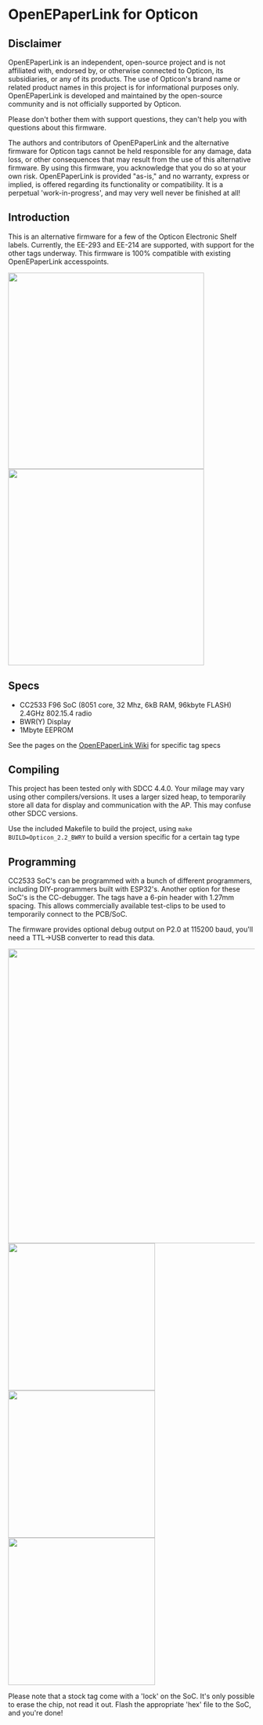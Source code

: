 # OpenEPaperLink for Opticon 

## Disclaimer
OpenEPaperLink is an independent, open-source project and is not affiliated with, endorsed by, or otherwise connected to Opticon, its subsidiaries, or any of its products. The use of Opticon's brand name or related product names in this project is for informational purposes only. OpenEPaperLink is developed and maintained by the open-source community and is not officially supported by Opticon.

Please don't bother them with support questions, they can't help you with questions about this firmware.

The authors and contributors of OpenEPaperLink and the alternative firmware for Opticon tags cannot be held responsible for any damage, data loss, or other consequences that may result from the use of this alternative firmware. By using this firmware, you acknowledge that you do so at your own risk. OpenEPaperLink is provided "as-is," and no warranty, express or implied, is offered regarding its functionality or compatibility. It is a perpetual 'work-in-progress', and may very well never be finished at all!

## Introduction
This is an alternative firmware for a few of the Opticon Electronic Shelf labels. Currently, the EE-293 and EE-214 are supported, with support for the other tags underway. This firmware is 100% compatible with existing OpenEPaperLink accesspoints.

<img src="https://github.com/user-attachments/assets/5edd3521-38b8-46dc-bcb0-c1f802bce354" width="400">
<img src="https://github.com/user-attachments/assets/85532498-8cb9-436c-b724-5d301f5742c5" width="400">

## Specs
* CC2533 F96 SoC (8051 core, 32 Mhz, 6kB RAM, 96kbyte FLASH) 2.4GHz 802.15.4 radio
* BWR(Y) Display
* 1Mbyte EEPROM

See the pages on the <a href="https://github.com/OpenEPaperLink/OpenEPaperLink/wiki/Opticon-2.1%E2%80%B3-BWRY-EE%E2%80%90214RY">OpenEPaperLink Wiki</a> for specific tag specs

## Compiling
This project has been tested only with SDCC 4.4.0. Your milage may vary using other compilers/versions. It uses a larger sized heap, to temporarily store all data for display and communication with the AP. This may confuse other SDCC versions.

Use the included Makefile to build the project, using ```make BUILD=Opticon_2.2_BWRY``` to build a version specific for a certain tag type

## Programming
CC2533 SoC's can be programmed with a bunch of different programmers, including DIY-programmers built with ESP32's. Another option for these SoC's is the CC-debugger. The tags have a 6-pin header with 1.27mm spacing. This allows commercially available test-clips to be used to temporarily connect to the PCB/SoC.

The firmware provides optional debug output on P2.0 at 115200 baud, you'll need a TTL->USB converter to read this data.

<img src="https://github.com/user-attachments/assets/aabe6766-79f0-4ec0-a8c0-308d3b1c2cdb" width="600">


<img src="https://github.com/user-attachments/assets/c5579af8-6d1e-4caf-ae72-866a3aa4f003" width="300">
<img src="https://github.com/user-attachments/assets/f7a3e38f-e950-4429-92d7-d4dc27736a18" width="300">
<img src="https://github.com/user-attachments/assets/c15a3162-011e-4261-a84f-98aeb09e1f44" width="300">


Please note that a stock tag come with a 'lock' on the SoC. It's only possible to erase the chip, not read it out. Flash the appropriate 'hex' file to the SoC, and you're done!
